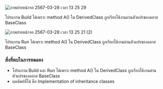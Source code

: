 ![ภาพถ่ายหน้าจอ 2567-03-28 เวลา 13 25 29](https://github.com/omelaweng/03376836-OOP-2566-Lab-12/assets/144561325/ea309acf-d402-4626-9369-8237417e7b71)

โปรแกรม Build ได้เพราะ method A() ใน DerivedClass ถูกเรียกใช้งานผ่านตัวแปรของคลาส BaseClass

![ภาพถ่ายหน้าจอ 2567-03-28 เวลา 13 25 21 (2)](https://github.com/omelaweng/03376836-OOP-2566-Lab-12/assets/144561325/f7cf7a07-d70f-43db-9fe6-d49c46d57c02)

โปรแกรม Run ได้เพราะ method A() ใน DerivedClass ถูกเรียกใช้งานผ่านตัวแปรของคลาส BaseClass

### สิ่งที่พบในการทดลอง
- โปรแกรม Build และ Run ได้เพราะ method A() ใน DerivedClass ถูกเรียกใช้งานผ่านตัวแปรของคลาส BaseClass
- ผลลัพท์ที่ได้ คือ Implementation of inheritance classes
